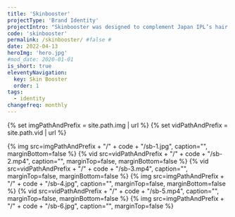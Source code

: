 ```yaml
---
title: 'Skinbooster'
projectType: 'Brand Identity'
projectIntro: "Skinbooster was designed to complement Japan IPL’s hair removal service. The brand identity of simplicity is reflected with minimalistic design elements to bring focus to the product, and simple illustrations overlayed to enchance the concept that skin is \"boosted\". The colour scheme selected was to run parallel to Japan IPL’s style guide.<br><br>The concept behind the product is to give skin an extra boost of hydration is examplified with elements of water to invoke feelings of quenching thrist and soothing parched skin."
code: 'skinbooster'
permalink: /skinbooster/ #false #
date: 2022-04-13
heroImg: 'hero.jpg'
#mod_date: 2020-01-01
is_short: true
eleventyNavigation:
  key: Skin Booster
  order: 1
tags: 
  - identity
changefreq: monthly
---
```

{% set imgPathAndPrefix = site.path.img | url %}
{% set vidPathAndPrefix = site.path.vid | url %}

<!-- ## Marketing Collateral -->

{% img src=imgPathAndPrefix + "/" + code + "/sb-1.jpg", caption="", marginBottom=false %}
{% vid src=vidPathAndPrefix + "/" + code + "/sb-2.mp4", caption="", marginTop=false, marginBottom=false %}
{% vid src=vidPathAndPrefix + "/" + code + "/sb-3.mp4", caption="", marginTop=false, marginBottom=false %}
{% img src=imgPathAndPrefix + "/" + code + "/sb-4.jpg", caption="", marginTop=false, marginBottom=false %}
{% vid src=vidPathAndPrefix + "/" + code + "/sb-5.mp4", caption="", marginTop=false, marginBottom=false %}
{% img src=imgPathAndPrefix + "/" + code + "/sb-6.jpg", caption="", marginTop=false %}
